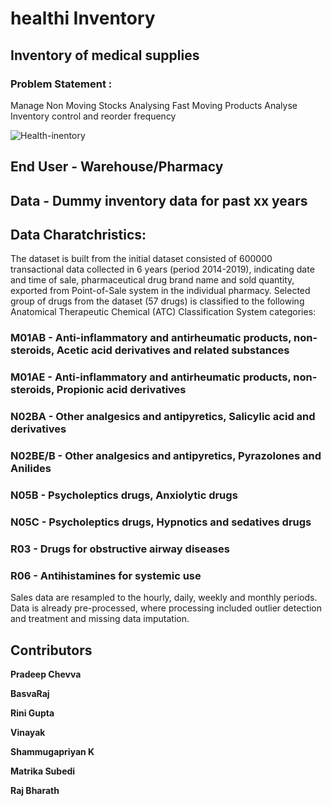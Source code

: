 # healthi Inventory
## Inventory of medical supplies

### Problem Statement : 

Manage Non Moving Stocks
Analysing Fast Moving Products
Analyse Inventory control and reorder frequency

![Health-inentory](https://www.bscstoragesolutions.com/wp-content/uploads/2017/12/medical-storage.jpg)

## End User - Warehouse/Pharmacy
## Data - Dummy inventory data for past xx years

## Data Charatchristics:

The dataset is built from the initial dataset consisted of 600000 transactional data collected in 6 years (period 2014-2019), indicating date and time of sale, pharmaceutical drug brand name and sold quantity, exported from Point-of-Sale system in the individual pharmacy. Selected group of drugs from the dataset (57 drugs) is classified to the following Anatomical Therapeutic Chemical (ATC) Classification System categories:

### M01AB - Anti-inflammatory and antirheumatic products, non-steroids, Acetic acid derivatives and related substances

### M01AE - Anti-inflammatory and antirheumatic products, non-steroids, Propionic acid derivatives

### N02BA - Other analgesics and antipyretics, Salicylic acid and derivatives

### N02BE/B - Other analgesics and antipyretics, Pyrazolones and Anilides

### N05B - Psycholeptics drugs, Anxiolytic drugs

### N05C - Psycholeptics drugs, Hypnotics and sedatives drugs

### R03 - Drugs for obstructive airway diseases

### R06 - Antihistamines for systemic use

Sales data are resampled to the hourly, daily, weekly and monthly periods. Data is already pre-processed, where processing included outlier detection and treatment and missing data imputation.

## Contributors
**Pradeep Chevva**

**BasvaRaj** 

**Rini Gupta** 

**Vinayak**

**Shammugapriyan K**

**Matrika Subedi**

**Raj Bharath**
